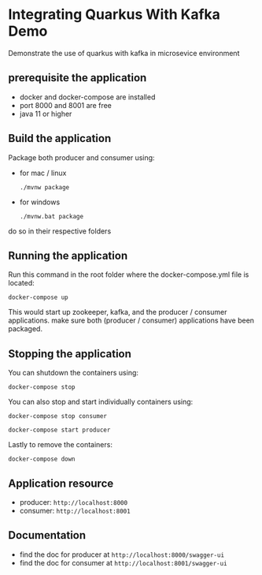 # Integrating Quarkus With Kafka Demo

Demonstrate the use of quarkus with kafka in microsevice environment 

## prerequisite the application

- docker and docker-compose are installed
- port 8000 and 8001 are free
- java 11 or higher

## Build the application
Package both producer and consumer using:
- for mac / linux
    ```shell script
    ./mvnw package
    ```
- for windows
    ```shell script
    ./mvnw.bat package
    ```
do so in their respective folders


## Running the application

Run this command in the root folder where the docker-compose.yml file is located:
```shell script
docker-compose up
```
This would start up zookeeper, kafka, and the producer / consumer applications. make sure both (producer / consumer) applications have been packaged.

## Stopping the application

You can shutdown the containers using:
```shell script
docker-compose stop
```
You can also stop and start individually containers using:
```shell script
docker-compose stop consumer
```
```shell script
docker-compose start producer
```
Lastly to remove the containers:
```shell script
docker-compose down
```

## Application resource

- producer: `http://localhost:8000`
- consumer: `http://localhost:8001`

## Documentation

- find the doc for producer at `http://localhost:8000/swagger-ui`
- find the doc for consumer at `http://localhost:8001/swagger-ui`